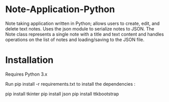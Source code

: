 # Note-Application-Python
Note taking application written in Python; allows users to create, edit, and delete text notes.
Uses the json module to serialize notes to JSON.
The Note class represents a single note with a title and text content and handles operations on the list of notes and loading/saving to the JSON file.


# Installation

Requires Python 3.x

Run pip install -r requirements.txt to install the dependencies :

pip install tkinter
pip install json
pip install ttkbootstrap

